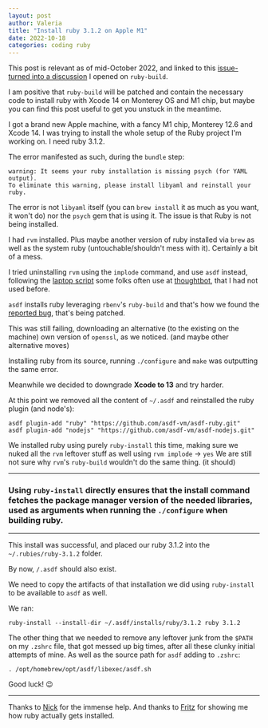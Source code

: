 ```yaml
---
layout: post
author: Valeria
title: "Install ruby 3.1.2 on Apple M1"
date: 2022-10-18
categories: coding ruby
---
```

This post is relevant as of mid-October 2022, and linked to this
[issue-turned into a discussion](https://github.com/rbenv/ruby-build/discussions/2066) I opened on `ruby-build`.

I am positive that `ruby-build` will be patched and contain the necessary code to
install ruby with Xcode 14 on Monterey OS and M1 chip,
but maybe you can find this post useful to get you unstuck in the meantime.

I got a brand new Apple machine, with a fancy M1 chip, Monterey 12.6 and Xcode 14.
I was trying to install the whole setup of the Ruby project I'm working on. I need ruby 3.1.2.

The error manifested as such, during the `bundle` step:
```
warning: It seems your ruby installation is missing psych (for YAML output).
To eliminate this warning, please install libyaml and reinstall your ruby.
```
The error is not `libyaml` itself (you can `brew install` it as much as you want, it won't do) nor the `psych` gem
that is using it.
The issue is that Ruby is not being installed.

I had `rvm` installed. Plus maybe another version of ruby installed via `brew` as well as the system ruby
(untouchable/shouldn't mess with it).
Certainly a bit of a mess.

I tried uninstalling `rvm` using the `implode` command, and use `asdf` instead, following the
[laptop script](https://github.com/thoughtbot/laptop/blob/main/mac)
some folks often use at [thoughtbot](https://thoughtbot.com/), that I had not used before.

`asdf` installs ruby leveraging `rbenv`'s `ruby-build` and that's how we found the
[reported bug](https://bugs.ruby-lang.org/issues/18912), that's being patched.

This was still failing, downloading an alternative (to the existing on the machine) own version
of `openssl`, as we noticed. (and maybe other alternative moves)

Installing ruby from its source, running `./configure` and `make` was outputting the same error.

Meanwhile we decided to downgrade **Xcode to 13** and try harder.

At this point we removed all the content of `~/.asdf` and reinstalled the ruby plugin (and node's):
```
asdf plugin-add "ruby" "https://github.com/asdf-vm/asdf-ruby.git"
asdf plugin-add "nodejs" "https://github.com/asdf-vm/asdf-nodejs.git"
```

We installed ruby using purely `ruby-install` this time, making sure we nuked all the `rvm` leftover stuff as well
using `rvm implode` -> `yes`
We are still not sure why `rvm`'s `ruby-build` wouldn't do the same thing. (it should)

---

### Using `ruby-install` directly ensures that the install command fetches the package manager version of the needed libraries, used as arguments when running the `./configure` when building ruby.

---

This install was successful, and placed our ruby 3.1.2 into the `~/.rubies/ruby-3.1.2` folder.

By now, `/.asdf` should also exist.

We need to copy the artifacts of that installation we did using `ruby-install` to be available to `asdf` as well.

We ran:
```
ruby-install --install-dir ~/.asdf/installs/ruby/3.1.2 ruby 3.1.2
```

The other thing that we needed to remove any leftover junk from the `$PATH` on my `.zshrc` file,
that got messed up big times, after all these clunky initial attempts of mine.
As well as the source path for `asdf` adding to `.zshrc`:
```
. /opt/homebrew/opt/asdf/libexec/asdf.sh
```

Good luck! 😉

---
Thanks to [Nick](https://github.com/nickcharlton) for the immense help.
And thanks to [Fritz](https://github.com/iftheshoefritz) for showing me how ruby actually gets installed.
